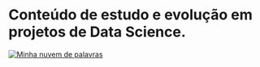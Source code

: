 # Conteúdo de estudo e evolução em projetos de Data Science.  

<a href="https://github.com/EricOliveira17/EricOliveira17/blob/master/WordCloud1.png" target="_blank">
  <img src="https://github.com/EricOliveira17/EricOliveira17/blob/master/WordCloud1.png" alt="Minha nuvem de palavras">
</a>
